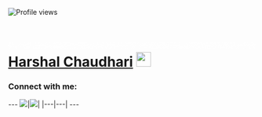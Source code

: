 ![Profile views](https://gpvc.arturio.dev/Harshal5757)
# ![](<https://github.com/Akash-Salvi/Akash-Salvi/blob/master/Hello(1).gif>)[Harshal Chaudhari](https://github.com/Harshal5757) <img src="https://raw.githubusercontent.com/MartinHeinz/MartinHeinz/master/wave.gif" width="30px" height="30px" />

<h3 align="left">Connect with me:</h3>
---
<img src="https://github-readme-stats.vercel.app/api?username=Harshal5757&&show_icons=true&count_private=true&include_all_commits=true"/>|<img src="https://github-readme-streak-stats.herokuapp.com/?user=Harshal5757"/>|
|---|---|
---
